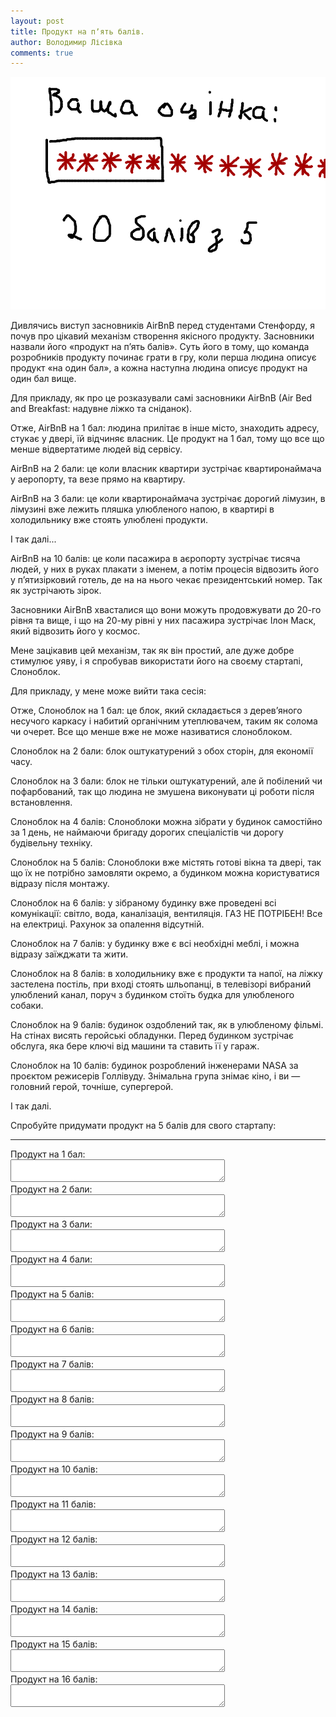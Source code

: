 ```yaml
---
layout: post
title: Продукт на пʼять балів.
author: Володимир Лісівка
comments: true
---
```

![20 балів з 5](/public/images/2020-09-06-five-star-product.md.5579.png)

Дивлячись виступ засновників AirBnB перед студентами Стенфорду, я почув
про цікавий механізм створення якісного продукту. Засновники назвали його
«продукт на пʼять балів». Суть його в тому, що команда розробників
продукту починає грати в гру, коли перша людина описує продукт «на один
бал», а кожна наступна людина описує продукт на один бал вище.

Для прикладу, як про це розказували самі засновники AirBnB (Air Bed and
Breakfast: надувне ліжко та сніданок).

Отже, AirBnB на 1 бал: людина прилітає в інше місто, знаходить адресу, стукає
у двері, їй відчиняє власник. Це продукт на 1 бал, тому що все що менше
відвертатиме людей від сервісу.

AirBnB на 2 бали: це коли власник квартири зустрічає квартиронаймача у
аеропорту, та везе прямо на квартиру.

AirBnB на 3 бали: це коли квартиронаймача зустрічає дорогий лімузин, в
лімузині вже лежить пляшка улюбленого напою, в квартирі в холодильнику
вже стоять улюблені продукти.

І так далі...

AirBnB на 10 балів: це коли пасажира в аєропорту зустрічає тисяча людей,
у них в руках плакати з іменем, а потім процесія відвозить його у
пʼятизірковий готель, де на на нього чекає президентський номер. Так як
зустрічають зірок.

Засновники AirBnB хвасталися що вони можуть продовжувати до 20-го рівня
та вище, і що на 20-му рівні у них пасажира зустрічає Ілон Маск, який
відвозить його у космос.

Мене зацікавив цей механізм, так як він простий, але дуже добре стимулює
уяву, і я спробував використати його на своєму стартапі, Слоноблок.

Для прикладу, у мене може вийти така сесія:

Отже, Слоноблок на 1 бал: це блок, який складається з деревʼяного
несучого каркасу і набитий органічним утеплювачем, таким як солома чи
очерет. Все що менше вже не може називатися слоноблоком.

Слоноблок на 2 бали: блок оштукатурений з обох сторін, для економії часу.

Слоноблок на 3 бали: блок не тільки оштукатурений, але й побілений чи
пофарбований, так що людина не змушена виконувати ці роботи після
встановлення.

Слоноблок на 4 балів: Слоноблоки можна зібрати у будинок самостійно за 1
день, не наймаючи бригаду дорогих спеціалістів чи дорогу будівельну
техніку.

Слоноблок на 5 балів: Слоноблоки вже містять готові вікна та двері, так
що їх не потрібно замовляти окремо, а будинком можна користуватися
відразу після монтажу.

Слоноблок на 6 балів: у зібраному будинку вже проведені всі комунікації:
світло, вода, каналізація, вентиляція. ГАЗ НЕ ПОТРІБЕН! Все на електриці.
Рахунок за опалення відсутній.

Слоноблок на 7 балів: у будинку вже є всі необхідні меблі, і можна
відразу заїжджати та жити.

Слоноблок на 8 балів: в холодильнику вже є продукти та напої, на ліжку
застелена постіль, при вході стоять шльопанці, в телевізорі вибраний
улюблений канал, поруч з будинком стоїть будка для улюбленого собаки.

Слоноблок на 9 балів: будинок оздоблений так, як в улюбленому фільмі. На
стінах висять геройські обладунки. Перед будинком зустрічає обслуга, яка
бере ключі від машини та ставить її у гараж.

Слоноблок на 10 балів: будинок розроблений інженерами NASA за проєктом
режисерів Голлівуду. Знімальна група знімає кіно, і ви — головний герой,
точніше, супергерой.

І так далі.

Спробуйте придумати продукт на 5 балів для свого стартапу:

<hr/>

<formgroup>
<label for="product_1_star">Продукт на 1 бал:</label><br>
<textarea id="product_1_star" rows="2" cols="40"></textarea><br>
<label for="product_2_star">Продукт на 2 бали:</label><br>
<textarea id="product_2_star" rows="2" cols="40"></textarea><br>
<label for="product_3_star">Продукт на 3 бали:</label><br>
<textarea id="product_3_star" rows="2" cols="40"></textarea><br>
<label for="product_4_star">Продукт на 4 бали:</label><br>
<textarea id="product_4_star" rows="2" cols="40"></textarea><br>
<label for="product_5_star">Продукт на 5 балів:</label><br>
<textarea id="product_5_star" rows="2" cols="40"></textarea><br>
<label for="product_6_star">Продукт на 6 балів:</label><br>
<textarea id="product_6_star" rows="2" cols="40"></textarea><br>
<label for="product_7_star">Продукт на 7 балів:</label><br>
<textarea id="product_7_star" rows="2" cols="40"></textarea><br>
<label for="product_8_star">Продукт на 8 балів:</label><br>
<textarea id="product_8_star" rows="2" cols="40"></textarea><br>
<label for="product_9_star">Продукт на 9 балів:</label><br>
<textarea id="product_9_star" rows="2" cols="40"></textarea><br>
<label for="product_10_star">Продукт на 10 балів:</label><br>
<textarea id="product_10_star" rows="2" cols="40"></textarea><br>
<label for="product_11_star">Продукт на 11 балів:</label><br>
<textarea id="product_11_star" rows="2" cols="40"></textarea><br>
<label for="product_12_star">Продукт на 12 балів:</label><br>
<textarea id="product_12_star" rows="2" cols="40"></textarea><br>
<label for="product_13_star">Продукт на 13 балів:</label><br>
<textarea id="product_13_star" rows="2" cols="40"></textarea><br>
<label for="product_14_star">Продукт на 14 балів:</label><br>
<textarea id="product_14_star" rows="2" cols="40"></textarea><br>
<label for="product_15_star">Продукт на 15 балів:</label><br>
<textarea id="product_15_star" rows="2" cols="40"></textarea><br>
<label for="product_16_star">Продукт на 16 балів:</label><br>
<textarea id="product_16_star" rows="2" cols="40"></textarea><br>
</formgroup>
